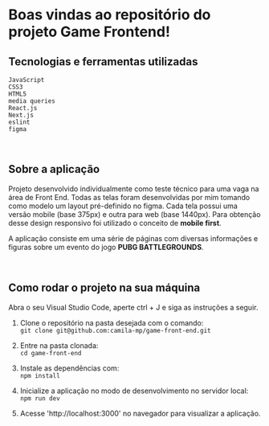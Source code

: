 # Boas vindas ao repositório do projeto Game Frontend!

## Tecnologias e ferramentas utilizadas

`JavaScript`\
`CSS3`\
`HTML5`\
`media queries`\
`React.js`\
`Next.js`\
`eslint`\
`figma`

&nbsp;
## Sobre a aplicação

Projeto desenvolvido individualmente como teste técnico para uma vaga na área de Front End. Todas as telas foram desenvolvidas por mim tomando como modelo um layout pré-definido no figma. Cada tela possui uma versão mobile (base 375px) e outra para web (base 1440px). Para obtenção desse design responsivo foi utilizado o conceito de **mobile first**.

A aplicação consiste em uma série de páginas com diversas informações e figuras sobre um evento do jogo **PUBG BATTLEGROUNDS**.

&nbsp;
## Como rodar o projeto na sua máquina

Abra o seu Visual Studio Code, aperte ctrl + J e siga as instruções a seguir.

1. Clone o repositório na pasta desejada com o comando:\
`git clone git@github.com:camila-mp/game-front-end.git`

2. Entre na pasta clonada:\
`cd game-front-end`

3. Instale as dependências com:\
`npm install`

4. Inicialize a aplicação no modo de desenvolvimento no servidor local:\
`npm run dev`

5. Acesse 'http://localhost:3000' no navegador para visualizar a aplicação.
